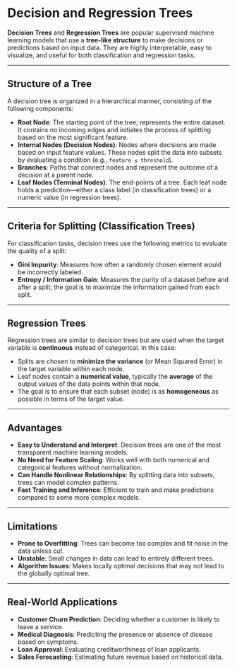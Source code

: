 # Decision and Regression Trees

**Decision Trees** and **Regression Trees** are popular supervised machine learning models that use a **tree-like structure** to make decisions or predictions based on input data. They are highly interpretable, easy to visualize, and useful for both classification and regression tasks.

---

## Structure of a Tree

A decision tree is organized in a hierarchical manner, consisting of the following components:

- **Root Node**: The starting point of the tree; represents the entire dataset. It contains no incoming edges and initiates the process of splitting based on the most significant feature.
- **Internal Nodes (Decision Nodes)**: Nodes where decisions are made based on input feature values. These nodes split the data into subsets by evaluating a condition (e.g., `feature ≤ threshold`).
- **Branches**: Paths that connect nodes and represent the outcome of a decision at a parent node.
- **Leaf Nodes (Terminal Nodes)**: The end-points of a tree. Each leaf node holds a prediction—either a class label (in classification trees) or a numeric value (in regression trees).

---

## Criteria for Splitting (Classification Trees)

For classification tasks, decision trees use the following metrics to evaluate the quality of a split:

- **Gini Impurity**: Measures how often a randomly chosen element would be incorrectly labeled.
- **Entropy / Information Gain**: Measures the purity of a dataset before and after a split; the goal is to maximize the information gained from each split.

---

## Regression Trees

Regression trees are similar to decision trees but are used when the target variable is **continuous** instead of categorical. In this case:

- Splits are chosen to **minimize the variance** (or Mean Squared Error) in the target variable within each node.
- Leaf nodes contain a **numerical value**, typically the **average** of the output values of the data points within that node.
- The goal is to ensure that each subset (node) is as **homogeneous** as possible in terms of the target value.

---

## Advantages

- **Easy to Understand and Interpret**: Decision trees are one of the most transparent machine learning models.
- **No Need for Feature Scaling**: Works well with both numerical and categorical features without normalization.
- **Can Handle Nonlinear Relationships**: By splitting data into subsets, trees can model complex patterns.
- **Fast Training and Inference**: Efficient to train and make predictions compared to some more complex models.

---

## Limitations

- **Prone to Overfitting**: Trees can become too complex and fit noise in the data unless cut.
- **Unstable**: Small changes in data can lead to entirely different trees.
- **Algorithm Issues**: Makes locally optimal decisions that may not lead to the globally optimal tree.

---

## Real-World Applications

- **Customer Churn Prediction**: Deciding whether a customer is likely to leave a service.
- **Medical Diagnosis**: Predicting the presence or absence of disease based on symptoms.
- **Loan Approval**: Evaluating creditworthiness of loan applicants.
- **Sales Forecasting**: Estimating future revenue based on historical data.